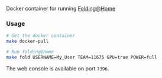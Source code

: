 Docker container for running [Folding@Home](http://folding.stanford.edu/)

### Usage
```bash
# Get the docker container
make docker-pull

# Run folding@home
make fold USERNAME=My_User TEAM=11675 GPU=true POWER=full
```

The web console is available on port `7396`.

